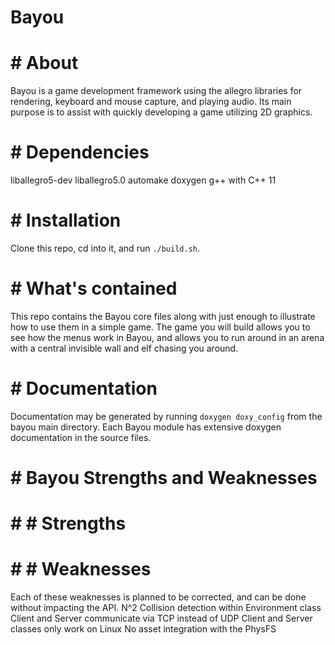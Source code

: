 # Bayou

# # About
Bayou is a game development framework using the allegro libraries for rendering,
keyboard and mouse capture, and playing audio. Its main purpose is to assist
with quickly developing a game utilizing 2D graphics.

# # Dependencies
liballegro5-dev
liballegro5.0
automake
doxygen
g++ with C++ 11

# # Installation
Clone this repo, cd into it, and run `./build.sh`.

# # What's contained
This repo contains the Bayou core files along with just enough to illustrate
how to use them in a simple game. The game you will build allows you to see how
the menus work in Bayou, and allows you to run around in an arena with a
central invisible wall and elf chasing you around.

# # Documentation
Documentation may be generated by running
`doxygen doxy_config` from the bayou main directory. Each Bayou module has
extensive doxygen documentation in the source files.

# # Bayou Strengths and Weaknesses
# # # Strengths
# # # Weaknesses
Each of these weaknesses is planned to be corrected, and can be done without
impacting the API.
N^2 Collision detection within Environment class
Client and Server communicate via TCP instead of UDP
Client and Server classes only work on Linux
No asset integration with the PhysFS
